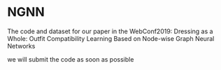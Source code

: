 # NGNN
The code and dataset for our paper in the WebConf2019: Dressing as a Whole: Outfit Compatibility Learning Based on Node-wise Graph Neural Networks


we will submit the code as soon as possible

